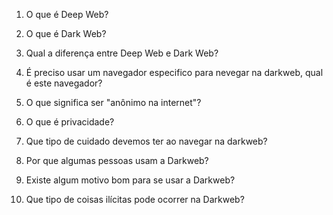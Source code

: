 1) O que é Deep Web?

2) O que é Dark Web?

3) Qual a diferença entre Deep Web e Dark Web?

4) É preciso usar um navegador especifico para
nevegar na darkweb, qual é este navegador?

5) O que significa ser "anônimo na internet"?

6) O que é privacidade?

7) Que tipo de cuidado devemos ter ao navegar na
darkweb?

8) Por que algumas pessoas usam a Darkweb?

9) Existe algum motivo bom para se usar a Darkweb?

10) Que tipo de coisas ilícitas pode ocorrer na Darkweb?
 